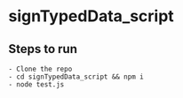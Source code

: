 # signTypedData_script

## Steps to run
```
- Clone the repo
- cd signTypedData_script && npm i
- node test.js

```
